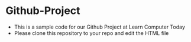 # Github-Project
- This is a sample code for our Github Project at Learn Computer Today
- Please clone this repository to your repo and edit the HTML file
